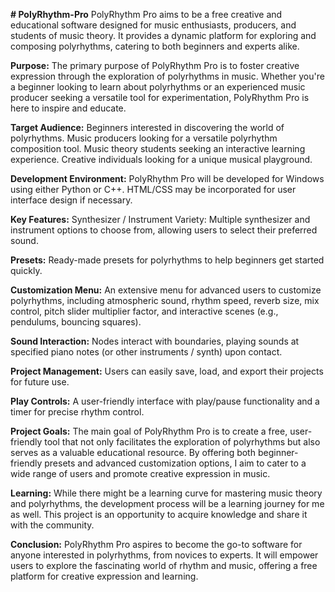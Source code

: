 **# PolyRhythm-Pro**
PolyRhythm Pro aims to be a free creative and educational software designed for music enthusiasts, producers, and students of music theory. It provides a dynamic platform for exploring and composing polyrhythms, catering to both beginners and experts alike.

**Purpose:**
The primary purpose of PolyRhythm Pro is to foster creative expression through the exploration of polyrhythms in music. Whether you're a beginner looking to learn about polyrhythms or an experienced music producer seeking a versatile tool for experimentation, PolyRhythm Pro is here to inspire and educate.

**Target Audience:**
Beginners interested in discovering the world of polyrhythms.
Music producers looking for a versatile polyrhythm composition tool.
Music theory students seeking an interactive learning experience.
Creative individuals looking for a unique musical playground.

**Development Environment:**
PolyRhythm Pro will be developed for Windows using either Python or C++. HTML/CSS may be incorporated for user interface design if necessary.

**Key Features:**
Synthesizer / Instrument Variety: Multiple synthesizer and instrument options to choose from, allowing users to select their preferred sound. 

**Presets:** Ready-made presets for polyrhythms to help beginners get started quickly.

**Customization Menu:** An extensive menu for advanced users to customize polyrhythms, including atmospheric sound, rhythm speed, reverb size, mix control, pitch slider multiplier factor, and interactive scenes (e.g., pendulums, bouncing squares). 

**Sound Interaction:** Nodes interact with boundaries, playing sounds at specified piano notes (or other instruments / synth) upon contact.

**Project Management:** Users can easily save, load, and export their projects for future use.

**Play Controls:** A user-friendly interface with play/pause functionality and a timer for precise rhythm control.

**Project Goals:**
The main goal of PolyRhythm Pro is to create a free, user-friendly tool that not only facilitates the exploration of polyrhythms but also serves as a valuable educational resource. By offering both beginner-friendly presets and advanced customization options, I aim to cater to a wide range of users and promote creative expression in music.

**Learning:**
While there might be a learning curve for mastering music theory and polyrhythms, the development process will be a learning journey for me as well. This project is an opportunity to acquire knowledge and share it with the community.

**Conclusion:**
PolyRhythm Pro aspires to become the go-to software for anyone interested in polyrhythms, from novices to experts. It will empower users to explore the fascinating world of rhythm and music, offering a free platform for creative expression and learning.
